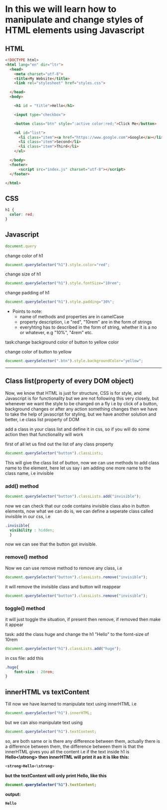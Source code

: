 
# In this we will learn how to  manipulate and change styles of HTML elements using Javascript
## HTML
``` html
<!DOCTYPE html>
<html lang="en" dir="ltr">
  <head>
    <meta charset="utf-8">
    <title>My Website</title>
    <link rel="stylesheet" href="styles.css">

  </head>
  <body>

    <h1 id = "title">Hello</h1>

    <input type="checkbox">

    <button class="btn" style=":active color:red;">Click Me</button>

    <ul id="list">
      <li class="item"><a href="https://www.google.com">Google</a></li>
      <li class="item">Second</li>
      <li class="item">Third</li>
    </ul>

  </body>
  <footer>
      <script src="index.js" charset="utf-8"></script>
  </footer>

</html>
```
## CSS
```css
h1 {
  color: red;
}
```
## Javascript

```javascript
document.query
```

change color of h1
```javascript
document.querySelector("h1").style.color="red";
```

change size of h1
```javascript
document.querySelector("h1").style.fontSize="10rem";
```
change padding of h1
```javascript
document.querySelector("h1").style.padding="30%";
```
* Points to note:
  * name of methods and properties are in camelCase
  * property description, i.e "red", "10rem" are in the form of strings
  * everyhting has to described in the form of string, whether it is a no or whatever, e.g "10%", "4rem" etc.
  
task:change background color of button to yellow color

change color of button to yellow
```javascript
document.querySelector(".btn").style.backgroundColor="yellow";
```

-----------------------------------------------------------------------------------------------------------
## Class list(property of every DOM object)


Now, we know that HTML is just for structure, CSS is for style, and Javascript is for functionality but we are not following this very closely, but whenever we want the style to be changed on a fly i.e by click of a button, background changes or after any action something changes then we have to take the help of javascript for styling, but we have another solution and better, i.e class list property of DOM

add a class in your class list and define it in css, so if you will do some action then that functionality will work

first of all let us find out the list of any class property
```javascript
document.querySelector("button").classLists;
```
This will give the class list of button, now we can use methods to add class name to the element, here let us say i am adding one more name to the class name, i.e invisible

### add() method

```javascript
document.querySelector("button").classLists.add("invisible");
```
now we can check that our code contains invisible class also in button elements, now what we can do is, we can define a seperate class called invisible in our css, i.e
```css
.invisible{
  visibility : hidden;
  }
```
now we can see that the button got invisible.

### remove() method

Now we can use remove method to remove any class, i.e

```javascript
document.querySelector("button").classLists.remove("invisible");
```
it will remove the invisible class and button will reappear

```javascript
document.querySelector("button").classLists.remove("invisible");
```
### toggle() method
it will just toggle the situation, if present then remove, if removed then make it appear

task: add the class huge and change the h1 "Hello" to the fornt-size of 10rem
```javascript
document.querySelector("h1").classLists.add("huge");
```
in css file: add this
```css
.huge{
    font-size : 20rem;
}
```
## innerHTML vs textContent
Till now we have learned to manipulate text using innerHTML i.e

```javascript
document.querySelector("h1").innerHTML;
```
but we can also manipulate text using 
```javascript
document.querySelector("h1").textContent;
```
so, are both same or is there any difference between them, actually there is a difference between them, the difference between them is that the innerHTML gives you all the content i.e if the text inside h1 is <strong>Hello<\strong> then innerHTML will print it as it is like this:
```javascript  
<strong>Hello<\strong>
```
  but the textContent will only print Hello, like this
  ```javascript
document.querySelector("h1").textContent;
```
  output:
```javascript  
Hello
```
  













































